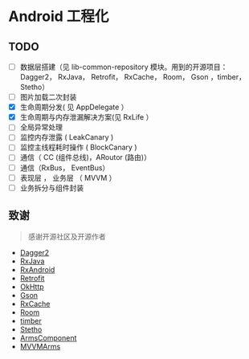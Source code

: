 # Android 工程化

## TODO

- [ ] 数据层搭建（见 lib-common-repository 模块。用到的开源项目：Dagger2， RxJava， Retrofit， RxCache， Room， Gson ，timber，Stetho）
- [ ] 图片加载二次封装
- [x] 生命周期分发( 见 AppDelegate ）
- [x] 生命周期与内存泄漏解决方案(见 RxLife ）
- [ ] 全局异常处理
- [ ] 监控内存泄露 ( LeakCanary )
- [ ] 监控主线程耗时操作 ( BlockCanary )
- [ ] 通信（ CC (组件总线)，ARoutor (路由)）
- [ ] 通信（RxBus， EventBus）
- [ ] 表现层 ， 业务层 （ MVVM ）
- [ ] 业务拆分与组件封装

## 致谢

> 感谢开源社区及开源作者

- [Dagger2](https://github.com/google/dagger)
- [RxJava](https://github.com/ReactiveX/RxJava)
- [RxAndroid](https://github.com/ReactiveX/RxAndroid)
- [Retrofit](https://github.com/square/retrofit)
- [OkHttp](https://github.com/square/okhttp)
- [Gson](https://github.com/google/gson)
- [RxCache](https://github.com/VictorAlbertos/RxCache)
- [Room](https://github.com/googlesamples/android-architecture-components)
- [timber](https://github.com/JakeWharton/timber)
- [Stetho](https://github.com/facebook/stetho)
- [ArmsComponent](https://github.com/JessYanCoding/ArmsComponent)
- [MVVMArms](https://github.com/xiaobailong24/MVVMArms)

